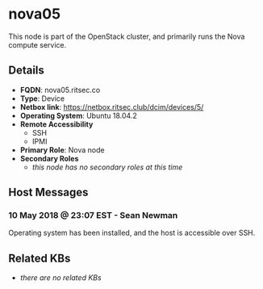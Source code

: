 # nova05

This node is part of the OpenStack cluster, and primarily runs the Nova compute
service.

## Details

- **FQDN**: nova05.ritsec.co
- **Type**: Device
- **Netbox link**: https://netbox.ritsec.club/dcim/devices/5/
- **Operating System**: Ubuntu 18.04.2
- **Remote Accessibility**
  - SSH
  - IPMI
- **Primary Role**: Nova node
- **Secondary Roles**
    - _this node has no secondary roles at this time_

## Host Messages

### 10 May 2018 @ 23:07 EST - Sean Newman

Operating system has been installed, and the host is accessible over SSH.

## Related KBs

- _there are no related KBs_